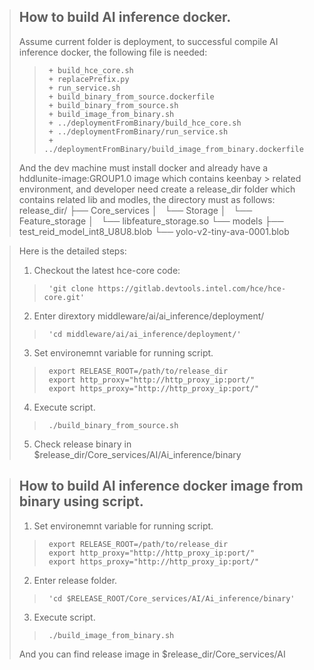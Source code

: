 > ## How to build AI inference docker.
> Assume current folder is deployment, to successful compile AI inference docker, the following file is needed:
>>      + build_hce_core.sh
>>      + replacePrefix.py
>>      + run_service.sh
>>      + build_binary_from_source.dockerfile
>>      + build_binary_from_source.sh
>>      + build_image_from_binary.sh
>>      + ../deploymentFromBinary/build_hce_core.sh
>>      + ../deploymentFromBinary/run_service.sh
>>      + ../deploymentFromBinary/build_image_from_binary.dockerfile
> And the dev machine must install docker and already have a hddlunite-image:GROUP1.0 image which contains keenbay >  related environment, and developer need create a release_dir folder which contains related lib and modles, the directory must as follows:
release_dir/
├── Core_services
│   └── Storage
│       └── Feature_storage
│           └── libfeature_storage.so
└── models
    ├── test_reid_model_int8_U8U8.blob
    └── yolo-v2-tiny-ava-0001.blob

> Here is the detailed steps:
> 1. Checkout the latest hce-core code: 
>>      'git clone https://gitlab.devtools.intel.com/hce/hce-core.git'
> 2. Enter dirextory middleware/ai/ai_inference/deployment/
>>      'cd middleware/ai/ai_inference/deployment/'
> 3. Set environemnt variable for running script.
>>      export RELEASE_ROOT=/path/to/release_dir
>>      export http_proxy="http://http_proxy_ip:port/"
>>      export https_proxy="http://http_proxy_ip:port/"
> 4. Execute script.
>>      ./build_binary_from_source.sh
> 5. Check release binary in $release_dir/Core_services/AI/Ai_inference/binary

> ## How to build AI inference docker image from binary using script.
> 1. Set environemnt variable for running script.
>>      export RELEASE_ROOT=/path/to/release_dir
>>      export http_proxy="http://http_proxy_ip:port/"
>>      export https_proxy="http://http_proxy_ip:port/"
> 2. Enter release folder.
>>      'cd $RELEASE_ROOT/Core_services/AI/Ai_inference/binary'
> 3. Execute script.
>>      ./build_image_from_binary.sh
> And you can find release image in $release_dir/Core_services/AI
